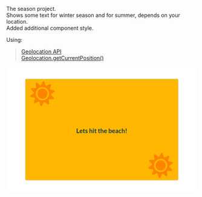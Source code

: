 The season project.\
Shows some text for winter season and for summer, depends on your location.\
Added additional component style.

Using:

> [Geolocation API](https://developer.mozilla.org/en-US/docs/Web/API/Geolocation_API)\
> [Geolocation.getCurrentPosition()](https://developer.mozilla.org/en-US/docs/Web/API/Geolocation/getCurrentPosition)

![](public/img/season.png)
